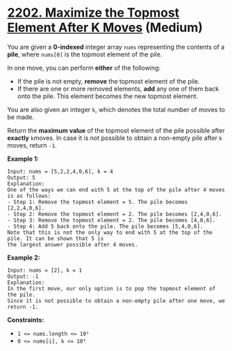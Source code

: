 # [2202. Maximize the Topmost Element After K Moves][link] (Medium)

[link]: https://leetcode.com/problems/maximize-the-topmost-element-after-k-moves/

You are given a **0-indexed** integer array `nums` representing the contents of a **pile**, where
`nums[0]` is the topmost element of the pile.

In one move, you can perform **either** of the following:

- If the pile is not empty, **remove** the topmost element of the pile.
- If there are one or more removed elements, **add** any one of them back onto the pile. This element
becomes the new topmost element.

You are also given an integer `k`, which denotes the total number of moves to be made.

Return the **maximum value** of the topmost element of the pile possible after **exactly** `k`moves.
In case it is not possible to obtain a non-empty pile after `k` moves, return `-1`.

**Example 1:**

```
Input: nums = [5,2,2,4,0,6], k = 4
Output: 5
Explanation:
One of the ways we can end with 5 at the top of the pile after 4 moves is as follows:
- Step 1: Remove the topmost element = 5. The pile becomes [2,2,4,0,6].
- Step 2: Remove the topmost element = 2. The pile becomes [2,4,0,6].
- Step 3: Remove the topmost element = 2. The pile becomes [4,0,6].
- Step 4: Add 5 back onto the pile. The pile becomes [5,4,0,6].
Note that this is not the only way to end with 5 at the top of the pile. It can be shown that 5 is
the largest answer possible after 4 moves.
```

**Example 2:**

```
Input: nums = [2], k = 1
Output: -1
Explanation:
In the first move, our only option is to pop the topmost element of the pile.
Since it is not possible to obtain a non-empty pile after one move, we return -1.
```

**Constraints:**

- `1 <= nums.length <= 10⁵`
- `0 <= nums[i], k <= 10⁹`
